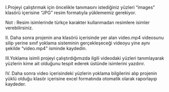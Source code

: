 I.Projeyi çalıştırmak için öncelikle tanımasını istediğiniz yüzleri “images” klasörü 
içerisine “JPG” resim formatıyla yüklememiz gerekiyor. 

Not : Resim isimlerinde türkçe karakter kullanmadan resimlere isimler verebilirsiniz.

II.	Daha sonra projenin ana klasörü içerisinde yer alan video.mp4 videosunu silip 
yerine sınıf yoklama sisteminin gerçekleşeceği videoyu yine aynı şekilde “video.mp4” 
isminde kaydedin.

III.Yoklama isimli projeyi çalıştırdığımızda ilgili videodaki yüzleri 
tanımlayarak yüzlerin kime ait olduğunu tespit ederek üstünde isimlerini yazdırır. 


IV.	Daha sonra video içerisindeki yüzlerin yoklama bilgilerini alıp projenin 
yüklü olduğu klasör içerisine excel formatında otomatik olarak raporlayıp kaydeder.

